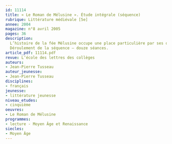 ```yaml
---
id: 11114
title: « Le Roman de Mélusine ». Étude intégrale (séquence)
rubrique: Littérature médiévale [5e] 
annee: 2004
magazine: n°8 avril 2005
pages: 36
description: 
  L’histoire de la fée Mélusine occupe une place particulière par ses origines comme par son contenu. Contrairement aux autres fées médiévales, Morgane et Viviane, Mélusine n’appartient pas au monde arthurien et n’évolue pas dans un décor breton. Si par certains aspects elle se révèle proche de figures de la mythologie antique, elle reste profondément ancrée dans le terroir poitevin et doit sans doute beaucoup à l’héritage des Pictes, peuple gaulois. À l’inverse des autres fées, elle s’intègre pendant de longues années au monde des humains, partageant même la vie de l’homme qu’elle aime, compagnonnage qui leur permet à tous deux de se réaliser. Sans elle, Raymondin aurait été banni ; sans lui, elle n’aurait pu mener l’existence humaine par laquelle elle a accompli l’œuvre qui va permettre à son souvenir de perdurer pendant de nombreuses générations. Son expérience fournit une réflexion intéressante, et toujours actuelle, sur la réussite du couple. C’est d’ailleurs la fonction du conte, comme celle des textes fondateurs, que d’offrir un éclairage particulier sur un aspect de notre condition.
  Déroulement de la séquence – douze séances.
article_pdf: 11114.pdf
revue: L’école des lettres des collèges
auteurs:
- Jean-Pierre Tusseau
auteur_jeunesse:
- Jean-Pierre Tusseau
disciplines:
- français
jeunesse:
- littérature jeunesse
niveau_etudes:
- cinquième
oeuvres:
- Le Roman de Mélusine
programmes:
- lecture - Moyen Âge et Renaissance
siecles:
- Moyen Âge
---
```

